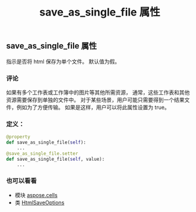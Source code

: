 ﻿---
title: save_as_single_file 属性
second_title: Aspose.Cells for Python via .NET API 参考资料
description:
type: docs
weight: 550
url: /zh/python-net/aspose.cells/htmlsaveoptions/save_as_single_file/
is_root: false
---
## save_as_single_file 属性

指示是否将 html 保存为单个文件。
默认值为假。

### 评论

如果有多个工作表或工作簿中的图片等其他所需资源，
通常，这些工作表和其他资源需要保存到单独的文件中。
对于某些场景，用户可能只需要得到一个结果文件，例如为了方便传输。
如果是这样，用户可以将此属性设置为 true。
### 定义：
```python
@property
def save_as_single_file(self):
    ...
@save_as_single_file.setter
def save_as_single_file(self, value):
    ...
```

### 也可以看看
* 模块 [aspose.cells](../../)
* 类 [HtmlSaveOptions](/cells/zh/python-net/aspose.cells/htmlsaveoptions)
